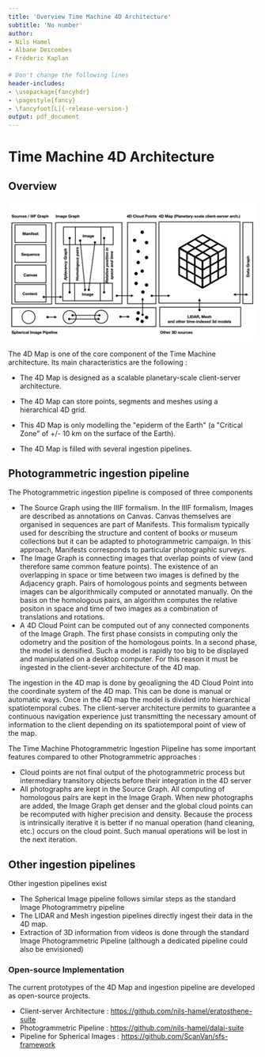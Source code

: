 ```yaml
---
title: 'Overview Time Machine 4D Architecture'
subtitle: 'No number'
author:
- Nils Hamel
- Albane Descombes
- Fréderic Kaplan

# Don't change the following lines
header-includes:
- \usepackage{fancyhdr}
- \pagestyle{fancy}
- \fancyfoot[L]{-release-version-}
output: pdf_document
---
```


# Time Machine 4D Architecture

## Overview

![75 % center](4D-map.jpg)

The 4D Map is one of the core component of the Time Machine architecture. Its main characteristics are the following : 

- The 4D Map is designed as a scalable planetary-scale client-server architecture. 

- The 4D Map can store points, segments and meshes using a hierarchical 4D grid. 

- This 4D Map is only modelling the "epiderm of the Earth" (a "Critical Zone" of +/- 10 km on the surface of the Earth).

- The 4D Map is filled with several ingestion pipelines. 

## Photogrammetric ingestion pipeline

The Photogrammetric ingestion pipeline is composed of three components

* The Source Graph using the IIIF formalism. In the IIIF formalism, Images are described as annotations on Canvas. Canvas themselves are organised in sequences are part of Manifests. This formalism typically used for describing the structure and content of books or museum collections but it can be adapted to photogrammetric campaign. In this approach, Manifests corresponds to particular photographic surveys.  
* The Image Graph is connecting images that overlap points of view (and therefore same common feature points). The existence of an overlapping in space or time between two images is defined by the Adjacency graph. Pairs of homologous points and segments between images can be algorithmically computed or annotated manually. On the basis on the homologous pairs, an algorithm computes the relative positon in space and time of two images as a combination of translations and rotations. 
* A 4D Cloud Point can be computed out of any connected components of the Image Graph. The first phase consists in computing only the odometry and the position of the homologous points. In a second phase, the model is densified. Such a model is rapidly too big to be displayed and manipulated on a desktop computer. For this reason it must be ingested in the client-sever architecture of the 4D map.

The ingestion in the 4D map is done by geoaligning the 4D Cloud Point into the coordinate system of the 4D map. This can be done is manual or automatic ways. Once in the 4D map the model is divided into hierarchical spatiotemporal cubes. The client-server architecture permits to guarantee a continuous navigation experience just transmitting the necessary amount of information to the client depending on its spatiotemporal point of view of the map. 

The Time Machine Photogrammetric Ingestion Piipeline has some important features compared to other Photogrammetric approaches :

- Cloud points are not final output of the photogrammetric process but intermediary transitory objects before their integration in the 4D server
- All photographs are kept in the Source Graph. All computing of homologous pairs are kept in the Image Graph. When new photographs are added, the Image Graph get denser and the global cloud points can be recomputed with higher precision and density. Because the process is intrinsically iterative it is better if no manual operation (hand cleaning, etc.) occurs on the cloud point. Such manual operations will be lost in the next iteration. 


## Other ingestion pipelines

Other ingestion pipelines exist 

* The Spherical Image pipeline follows similar steps as the standard Image Photogrammetry pipeline 
* The LIDAR and Mesh ingestion pipelines directly ingest their data in the 4D map. 
* Extraction of 3D information from videos is done through the standard Image Photogrammetric Pipeline (although a dedicated pipeline could also be envisioned)

### Open-source Implementation 

The current prototypes of the 4D Map and ingestion pipeline are developed as open-source projects. 

- Client-server Architecture : https://github.com/nils-hamel/eratosthene-suite
- Photogrammetric Pipeline : https://github.com/nils-hamel/dalai-suite
- Pipeline for Spherical Images : https://github.com/ScanVan/sfs-framework



